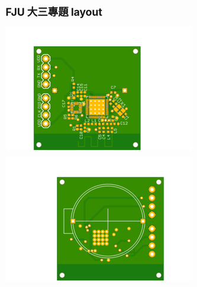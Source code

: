 # FJU 大三專題 layout


![image](https://github.com/405250553/PCB-layout/blob/master/fju%20project/%E6%88%90%E5%93%81%E7%9B%B8%E9%97%9C%E6%AA%94%E6%A1%88/%E6%88%90%E5%93%81%E6%AD%A3%E9%9D%A2.png)

![image](https://github.com/405250553/PCB-layout/blob/master/fju%20project/成品相關檔案/成品背面.png)
